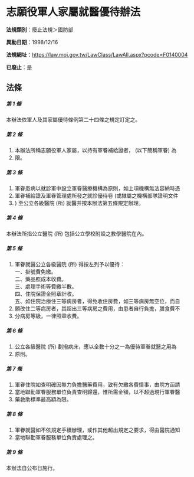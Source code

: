 # 志願役軍人家屬就醫優待辦法

**法規類別**：廢止法規＞國防部

**異動日期**：1998/12/16  

**法規網址**：https://law.moj.gov.tw/LawClass/LawAll.aspx?pcode=F0140004

**已廢止**：是



## 法條
##### 第 1 條
本辦法依軍人及其家屬優待條例第二十四條之規定訂定之。

##### 第 2 條
1. 本辦法所稱志願役軍人家屬，以持有軍眷補給證者， (以下簡稱軍眷) 為
1. 限。

##### 第 3 條
1. 軍眷患病以就診軍中設立軍眷醫療機構為原則，如上項機構無法容納時憑
1. 軍眷補給證及軍眷管理處所發之就診優待卷 (或隸屬之機構部隊證明文件
1. ) 至公立各級醫院 (所) 就醫并按本辦法第五條規定辦理。

##### 第 4 條
本辦法所指公立醫院 (所) 包括公立學校附設之教學醫院在內。

##### 第 5 條
1. 軍眷就醫公立各級醫院 (所) 得按左列予以優待：  
一、掛號費免繳。  
二、藥品照成本收費。  
三、處理手術等費繳半數。  
四、住院保證金照章計收。  
五、如住院治療住三等病房者，得免收住房費，如三等病房無空位，而自
1. 願改住二等病房者，其超出三等病房之費用，由患者自行負擔，膳食費不
1. 分病房等級，一律照章收費。

##### 第 6 條
1. 公立各級醫院 (所) 劃撥病床，應以全數十分之一為優待軍眷就醫之用為
1. 原則。

##### 第 7 條
1. 軍眷住院如查明確因無力負擔醫藥費用，致有欠繳各費情事，由院方函請
1. 當地聯勤軍眷服務單位負責查明歸還，惟所需金額，以不超過現行軍眷醫
1. 藥救助標準最高額為限。

##### 第 8 條
1. 軍眷就醫如不依規定手續辦理，或作其他超出規定之要求，得由醫院通知
1. 當地聯勤軍眷服務單位負責處理之。

##### 第 9 條
本辦法自公布日施行。


